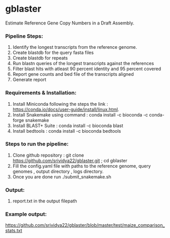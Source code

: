 # gblaster
Estimate Reference Gene Copy Numbers in a Draft Assembly.

### Pipeline Steps:  
1. Identify the longest transcripts from the reference genome.  
2. Create blastdb for the query fasta files  
3. Create blastdb for repeats  
4. Run blastn queries of the longest transcripts against the references  
5. Filter blast hits with atleast 90 percent identity and  95 percent covered  
6. Report gene counts and bed file of the transcripts aligned  
7. Generate report  

### Requirements & Installation:
1. Install Miniconda following the steps the link : https://conda.io/docs/user-guide/install/linux.html.
2. Install Snakemake using command : conda install -c bioconda -c conda-forge snakemake
3. Install BLAST+ Suite : conda install -c bioconda blast
4. Install bedtools : conda install -c bioconda bedtools

### Steps to run the pipeline:
1. Clone github repository : git clone https://github.com/srividya22/gblaster.git ; cd gblaster
2. Fill the config.yaml file with paths to the reference genome, query genomes , output directory , logs directory.
3. Once you are done run ./submit_snakemake.sh

### Output:
1. report.txt in the output filepath 
### Example output:
https://github.com/srividya22/gblaster/blob/master/test/maize_comparison_stats.txt 
